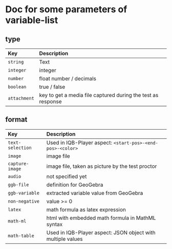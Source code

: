 # Doc for some parameters of variable-list

## type

| Key       | Description             |
| :------------- |:------------------------|
| `string` | Text                    |
| `integer` | integer                 |
| `number` | float number / decimals |
| `boolean` | true / false |
| `attachment` | key to get a media file captured during the test as response |

## format

| Key       | Description                                                |
| :------------- |:-----------------------------------------------------------|
| `text-selection` | Used in IQB-Player aspect: `<start-pos>-<end-pos>-<color>` |
| `image` | image file                                                 |
| `capture-image` | image file, taken as picture by the test proctor           |
| `audio` | not specified yet |
| `ggb-file` | definition for GeoGebra |
| `ggb-variable` | extracted variable value from GeoGebra |
| `non-negative` | value >= 0 |
| `latex` | math formula as latex expression |
| `math-ml` | html with embedded math formula in MathML syntax |
| `math-table` |  Used in IQB-Player aspect: JSON object with multiple values |


